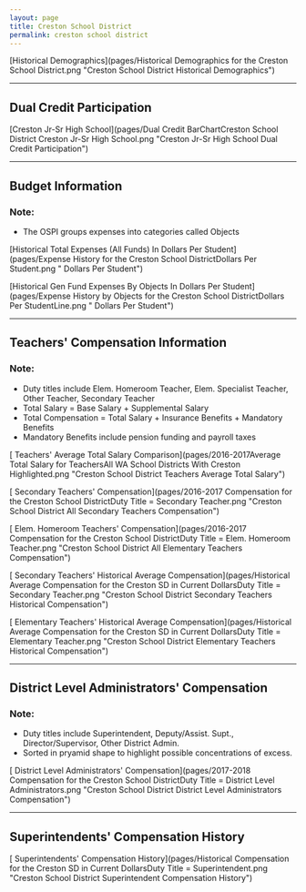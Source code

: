 ```yaml
---
layout: page
title: Creston School District
permalink: creston school district
---
```



[Historical Demographics](pages/Historical Demographics for the Creston School District.png "Creston School District Historical Demographics")

___

## Dual Credit Participation

[Creston Jr-Sr High School](pages/Dual Credit BarChartCreston School District Creston Jr-Sr High School.png "Creston Jr-Sr High School Dual Credit Participation")


___

## Budget Information
### Note:
- The OSPI groups expenses into categories called Objects

[Historical Total Expenses (All Funds) In Dollars Per Student](pages/Expense History for the Creston School DistrictDollars Per Student.png " Dollars Per Student")

[Historical Gen Fund Expenses By Objects In Dollars Per Student](pages/Expense History by Objects for the Creston School DistrictDollars Per StudentLine.png " Dollars Per Student")


___

## Teachers' Compensation Information
### Note:
- Duty titles include Elem. Homeroom Teacher, Elem. Specialist Teacher, Other Teacher, Secondary Teacher
- Total Salary = Base Salary + Supplemental Salary
- Total Compensation = Total Salary + Insurance Benefits + Mandatory Benefits
- Mandatory Benefits include pension funding and payroll taxes

[ Teachers' Average Total Salary Comparison](pages/2016-2017Average Total Salary for TeachersAll WA School Districts With Creston Highlighted.png "Creston School District Teachers Average Total Salary")

[ Secondary Teachers' Compensation](pages/2016-2017 Compensation for the Creston School DistrictDuty Title = Secondary Teacher.png "Creston School District All Secondary Teachers Compensation")

[ Elem. Homeroom Teachers' Compensation](pages/2016-2017 Compensation for the Creston School DistrictDuty Title = Elem. Homeroom Teacher.png "Creston School District All Elementary Teachers Compensation")

[ Secondary Teachers' Historical Average Compensation](pages/Historical Average Compensation for the Creston SD in Current DollarsDuty Title = Secondary Teacher.png "Creston School District Secondary Teachers Historical Compensation")

[ Elementary Teachers' Historical Average Compensation](pages/Historical Average Compensation for the Creston SD in Current DollarsDuty Title = Elementary Teacher.png "Creston School District Elementary Teachers Historical Compensation")


___

## District Level Administrators' Compensation

### Note:
- Duty titles include Superintendent, Deputy/Assist. Supt., Director/Supervisor, Other District Admin.
- Sorted in pryamid shape to highlight possible concentrations of excess.

[ District Level Administrators' Compensation](pages/2017-2018 Compensation for the Creston School DistrictDuty Title = District Level Administrators.png "Creston School District District Level Administrators Compensation")


___

## Superintendents' Compensation History

[ Superintendents' Compensation History](pages/Historical Compensation for the Creston SD in Current DollarsDuty Title = Superintendent.png "Creston School District Superintendent Compensation History")

